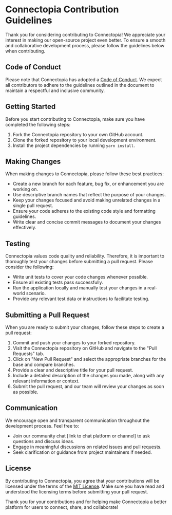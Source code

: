 # Connectopia Contribution Guidelines

Thank you for considering contributing to Connectopia! We appreciate your interest in making our open-source project even better. To ensure a smooth and collaborative development process, please follow the guidelines below when contributing.

## Code of Conduct

Please note that Connectopia has adopted a [Code of Conduct](CODE_OF_CONDUCT.md). We expect all contributors to adhere to the guidelines outlined in the document to maintain a respectful and inclusive community.

## Getting Started

Before you start contributing to Connectopia, make sure you have completed the following steps:

1. Fork the Connectopia repository to your own GitHub account.
2. Clone the forked repository to your local development environment.
3. Install the project dependencies by running `yarn install`.

## Making Changes

When making changes to Connectopia, please follow these best practices:

- Create a new branch for each feature, bug fix, or enhancement you are working on.
- Use descriptive branch names that reflect the purpose of your changes.
- Keep your changes focused and avoid making unrelated changes in a single pull request.
- Ensure your code adheres to the existing code style and formatting guidelines.
- Write clear and concise commit messages to document your changes effectively.

## Testing

Connectopia values code quality and reliability. Therefore, it is important to thoroughly test your changes before submitting a pull request. Please consider the following:

- Write unit tests to cover your code changes whenever possible.
- Ensure all existing tests pass successfully.
- Run the application locally and manually test your changes in a real-world scenario.
- Provide any relevant test data or instructions to facilitate testing.

## Submitting a Pull Request

When you are ready to submit your changes, follow these steps to create a pull request:

1. Commit and push your changes to your forked repository.
2. Visit the Connectopia repository on GitHub and navigate to the "Pull Requests" tab.
3. Click on "New Pull Request" and select the appropriate branches for the base and compare branches.
4. Provide a clear and descriptive title for your pull request.
5. Include a detailed description of the changes you made, along with any relevant information or context.
6. Submit the pull request, and our team will review your changes as soon as possible.

## Communication

We encourage open and transparent communication throughout the development process. Feel free to:

- Join our community chat [link to chat platform or channel] to ask questions and discuss ideas.
- Engage in meaningful discussions on related issues and pull requests.
- Seek clarification or guidance from project maintainers if needed.

## License

By contributing to Connectopia, you agree that your contributions will be licensed under the terms of the [MIT License](./LICENSE.md). Make sure you have read and understood the licensing terms before submitting your pull request.

Thank you for your contributions and for helping make Connectopia a better platform for users to connect, share, and collaborate!
